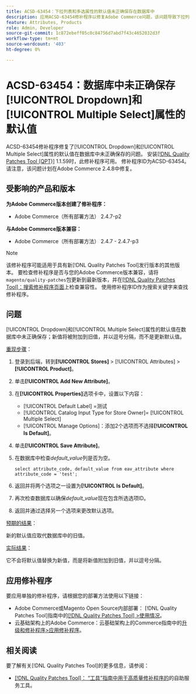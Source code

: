 ```yaml
---
title: ACSD-63454：下拉列表和多选属性的默认值未正确保存在数据库中
description: 应用ACSD-63454修补程序以修复Adobe Commerce问题，该问题导致下拉列表和多选属性的默认值未正确保存在数据库中。
feature: Attributes, Products
role: Admin, Developer
source-git-commit: 1c872ebeff05c0c84756d7abd7f43c4652032d3f
workflow-type: tm+mt
source-wordcount: '403'
ht-degree: 0%

---
```



# ACSD-63454：数据库中未正确保存[!UICONTROL Dropdown]和[!UICONTROL Multiple Select]属性的默认值

ACSD-63454修补程序修复了[!UICONTROL Dropdown]和[!UICONTROL Multiple Select]属性的默认值在数据库中未正确保存的问题。 安装[[!DNL Quality Patches Tool (QPT)]](/help/tools/quality-patches-tool/quality-patches-tool-to-self-serve-quality-patches.md) 1.1.59时，此修补程序可用。 修补程序ID为ACSD-63454。 请注意，该问题计划在Adobe Commerce 2.4.8中修复。

## 受影响的产品和版本

**为Adobe Commerce版本创建了修补程序：**

* Adobe Commerce（所有部署方法） 2.4.7-p2

**与Adobe Commerce版本兼容：**

* Adobe Commerce（所有部署方法） 2.4.7 - 2.4.7-p3

>[!NOTE]
>
>该修补程序可能适用于具有新[!DNL Quality Patches Tool]发行版本的其他版本。 要检查修补程序是否与您的Adobe Commerce版本兼容，请将`magento/quality-patches`包更新到最新版本，并在[[!DNL Quality Patches Tool]：搜索修补程序页面](https://experienceleague.adobe.com/tools/commerce-quality-patches/index.html)上检查兼容性。 使用修补程序ID作为搜索关键字来查找修补程序。

## 问题

[!UICONTROL Dropdown]和[!UICONTROL Multiple Select]属性的默认值在数据库中未正确保存；新值将被附加到旧值，并以逗号分隔，而不是更新默认值。

<u>重现步骤</u>：

1. 登录到后端，转到&#x200B;**[!UICONTROL Stores]** > [!UICONTROL Attributes] > **[!UICONTROL Product]**。
1. 单击&#x200B;**[!UICONTROL Add New Attribute]**。
1. 在&#x200B;**[!UICONTROL Properties]**&#x200B;选项卡中，设置以下内容：
   * [!UICONTROL Default Label] =测试
   * [!UICONTROL Catalog Input Type for Store Owner]= [!UICONTROL Multiple Select]
   * [!UICONTROL Manage Options]：添加2个选项而不选择&#x200B;**[!UICONTROL Is Default]**。
1. 单击&#x200B;**[!UICONTROL Save Attribute]**。
1. 在数据库中检查&#x200B;*default_value*&#x200B;列是否为空。

   `select attribute_code, default_value from eav_attribute where attribute_code = 'test';`

1. 返回并将两个选项之一设置为&#x200B;**[!UICONTROL Is Default]**。
1. 再次检查数据库以确保&#x200B;*default_value*&#x200B;现在包含所选选项ID。
1. 返回并通过选择另一个选项来更改默认选项。

<u>预期的结果</u>：

新的默认值应取代数据库中的旧值。

<u>实际结果</u>：

它不会将默认值替换为新值，而是将新值附加到旧值，并以逗号分隔。

## 应用修补程序

要应用单独的修补程序，请根据您的部署方法使用以下链接：

* Adobe Commerce或Magento Open Source内部部署： [!DNL Quality Patches Tool]指南中的[[!DNL Quality Patches Tool] >使用情况](/help/tools/quality-patches-tool/usage.md)。
* 云基础架构上的Adobe Commerce：云基础架构上的Commerce指南中的[升级和修补程序>应用修补程序](https://experienceleague.adobe.com/docs/commerce-cloud-service/user-guide/develop/upgrade/apply-patches.html)。

## 相关阅读

要了解有关[!DNL Quality Patches Tool]的更多信息，请参阅：

* [[!DNL Quality Patches Tool]： “工具”指南中用于高质量修补程序的](/help/tools/quality-patches-tool/quality-patches-tool-to-self-serve-quality-patches.md)的自助服务工具。
